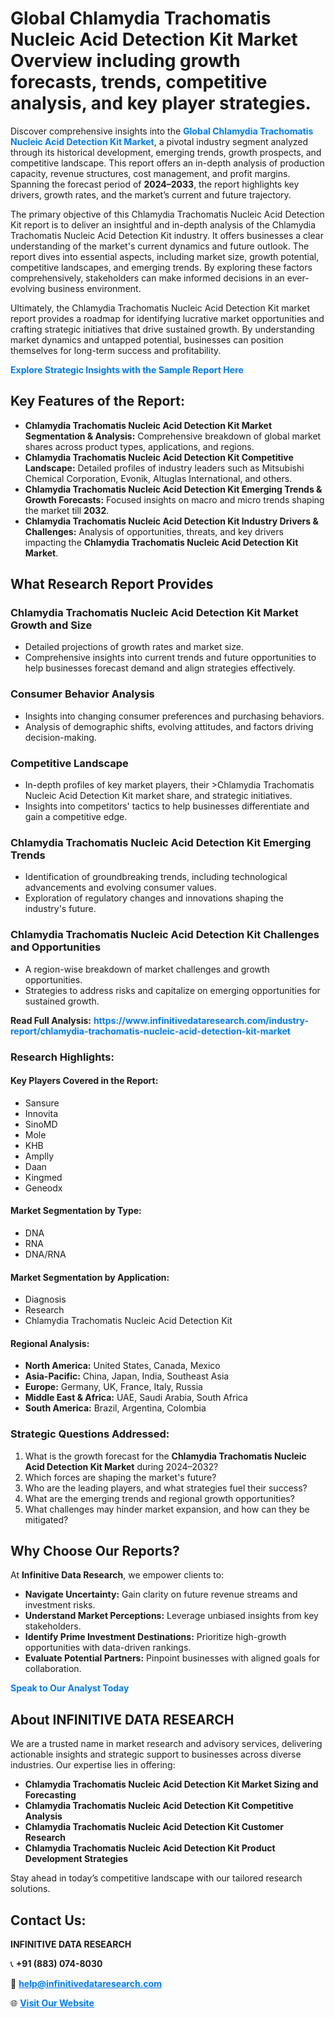 <h1>Global Chlamydia Trachomatis Nucleic Acid Detection Kit Market Overview including growth forecasts, trends, competitive analysis, and key player strategies.</h1>
<p>
Discover comprehensive insights into the 
<a href="https://www.infinitivedataresearch.com/industry-report/chlamydia-trachomatis-nucleic-acid-detection-kit-market" rel="dofollow" style="color: #007BFF; text-decoration: none;"><strong>Global Chlamydia Trachomatis Nucleic Acid Detection Kit Market</strong></a>, a pivotal industry segment analyzed through its historical development, emerging trends, growth prospects, and competitive landscape. This report offers an in-depth analysis of production capacity, revenue structures, cost management, and profit margins. Spanning the forecast period of <strong>2024–2033</strong>, the report highlights key drivers, growth rates, and the market’s current and future trajectory.
</p>
<p>
The primary objective of this Chlamydia Trachomatis Nucleic Acid Detection Kit report is to deliver an insightful and in-depth analysis of the Chlamydia Trachomatis Nucleic Acid Detection Kit industry. It offers businesses a clear understanding of the market's current dynamics and future outlook. The report dives into essential aspects, including market size, growth potential, competitive landscapes, and emerging trends. By exploring these factors comprehensively, stakeholders can make informed decisions in an ever-evolving business environment.
</p>
<p>
Ultimately, the Chlamydia Trachomatis Nucleic Acid Detection Kit market report provides a roadmap for identifying lucrative market opportunities and crafting strategic initiatives that drive sustained growth. By understanding market dynamics and untapped potential, businesses can position themselves for long-term success and profitability.
</p>
<p>
<a href="https://www.infinitivedataresearch.com/request-sample/reportId=101865" style="color: #007BFF; text-decoration: none;"><strong>Explore Strategic Insights with the Sample Report Here</strong></a>
</p>

<h2>Key Features of the Report:</h2>
<ul>
<li><strong>Chlamydia Trachomatis Nucleic Acid Detection Kit Market Segmentation & Analysis:</strong> Comprehensive breakdown of global market shares across product types, applications, and regions.</li>
<li><strong>Chlamydia Trachomatis Nucleic Acid Detection Kit Competitive Landscape:</strong> Detailed profiles of industry leaders such as Mitsubishi Chemical Corporation, Evonik, Altuglas International, and others.</li>
<li><strong>Chlamydia Trachomatis Nucleic Acid Detection Kit Emerging Trends & Growth Forecasts:</strong> Focused insights on macro and micro trends shaping the market till <strong>2032</strong>.</li>
<li><strong>Chlamydia Trachomatis Nucleic Acid Detection Kit Industry Drivers & Challenges:</strong> Analysis of opportunities, threats, and key drivers impacting the <strong>Chlamydia Trachomatis Nucleic Acid Detection Kit Market</strong>.</li>
</ul>

<h2>What Research Report Provides</h2>
<h3>Chlamydia Trachomatis Nucleic Acid Detection Kit Market Growth and Size</h3>
<ul>
<li>Detailed projections of growth rates and market size.</li>
<li>Comprehensive insights into current trends and future opportunities to help businesses forecast demand and align strategies effectively.</li>
</ul>

<h3>Consumer Behavior Analysis</h3>
<ul>
<li>Insights into changing consumer preferences and purchasing behaviors.</li>
<li>Analysis of demographic shifts, evolving attitudes, and factors driving decision-making.</li>
</ul>

<h3>Competitive Landscape</h3>
<ul>
<li>In-depth profiles of key market players, their >Chlamydia Trachomatis Nucleic Acid Detection Kit market share, and strategic initiatives.</li>
<li>Insights into competitors' tactics to help businesses differentiate and gain a competitive edge.</li>
</ul>

<h3>Chlamydia Trachomatis Nucleic Acid Detection Kit Emerging Trends</h3>
<ul>
<li>Identification of groundbreaking trends, including technological advancements and evolving consumer values.</li>
<li>Exploration of regulatory changes and innovations shaping the industry's future.</li>
</ul>

<h3>Chlamydia Trachomatis Nucleic Acid Detection Kit Challenges and Opportunities</h3>
<ul>
<li>A region-wise breakdown of market challenges and growth opportunities.</li>
<li>Strategies to address risks and capitalize on emerging opportunities for sustained growth.</li>
</ul>
<p><strong>Read Full Analysis:</strong> <a href="https://www.infinitivedataresearch.com/industry-report/chlamydia-trachomatis-nucleic-acid-detection-kit-market" rel="dofollow" style="color: #007BFF; text-decoration: none;"><strong>https://www.infinitivedataresearch.com/industry-report/chlamydia-trachomatis-nucleic-acid-detection-kit-market</strong></a></p>
<h3>Research Highlights:</h3>
<h4>Key Players Covered in the Report:</h4>
<ul><li>Sansure</li><li>Innovita</li><li>SinoMD</li><li>Mole</li><li>KHB</li><li>Amplly</li><li>Daan</li><li>Kingmed</li><li>Geneodx</li></ul>
<h4>Market Segmentation by Type:</h4>
<ul><li>DNA</li><li>RNA</li><li>DNA/RNA</li></ul>
<h4>Market Segmentation by Application:</h4>
<ul><li>Diagnosis</li><li>Research</li><li>Chlamydia Trachomatis Nucleic Acid Detection Kit</li></ul>

<h4>Regional Analysis:</h4>
<ul>
<li><strong>North America:</strong> United States, Canada, Mexico</li>
<li><strong>Asia-Pacific:</strong> China, Japan, India, Southeast Asia</li>
<li><strong>Europe:</strong> Germany, UK, France, Italy, Russia</li>
<li><strong>Middle East & Africa:</strong> UAE, Saudi Arabia, South Africa</li>
<li><strong>South America:</strong> Brazil, Argentina, Colombia</li>
</ul>

<h3>Strategic Questions Addressed:</h3>
<ol>
<li>What is the growth forecast for the <strong>Chlamydia Trachomatis Nucleic Acid Detection Kit Market</strong> during 2024–2032?</li>
<li>Which forces are shaping the market's future?</li>
<li>Who are the leading players, and what strategies fuel their success?</li>
<li>What are the emerging trends and regional growth opportunities?</li>
<li>What challenges may hinder market expansion, and how can they be mitigated?</li>
</ol>

<h2>Why Choose Our Reports?</h2>
<p>At <strong>Infinitive Data Research</strong>, we empower clients to:</p>
<ul>
<li><strong>Navigate Uncertainty:</strong> Gain clarity on future revenue streams and investment risks.</li>
<li><strong>Understand Market Perceptions:</strong> Leverage unbiased insights from key stakeholders.</li>
<li><strong>Identify Prime Investment Destinations:</strong> Prioritize high-growth opportunities with data-driven rankings.</li>
<li><strong>Evaluate Potential Partners:</strong> Pinpoint businesses with aligned goals for collaboration.</li>
</ul>
<p><a href="https://www.infinitivedataresearch.com/industry-report/chlamydia-trachomatis-nucleic-acid-detection-kit-market" rel="dofollow" style="color: #007BFF; text-decoration: none;"><strong>Speak to Our Analyst Today</strong></a></p>

<h2>About INFINITIVE DATA RESEARCH</h2>
<p>We are a trusted name in market research and advisory services, delivering actionable insights and strategic support to businesses across diverse industries. Our expertise lies in offering:</p>
<ul>
<li><strong>Chlamydia Trachomatis Nucleic Acid Detection Kit Market Sizing and Forecasting</strong></li>
<li><strong>Chlamydia Trachomatis Nucleic Acid Detection Kit Competitive Analysis</strong></li>
<li><strong>Chlamydia Trachomatis Nucleic Acid Detection Kit Customer Research</strong></li>
<li><strong>Chlamydia Trachomatis Nucleic Acid Detection Kit Product Development Strategies</strong></li>
</ul>
<p>Stay ahead in today’s competitive landscape with our tailored research solutions.</p>

<h2>Contact Us:</h2>
<p><strong>INFINITIVE DATA RESEARCH</strong></p>
<p>📞 <strong>+91 (883) 074-8030</strong></p>
<p>📧 <strong><a href="mailto:help@infinitivedataresearch.com" style="color: #007BFF;">help@infinitivedataresearch.com</a></strong></p>
<p>🌐 <strong><a href="https://www.infinitivedataresearch.com" rel="dofollow" style="color: #007BFF;">Visit Our Website</a></strong></p>